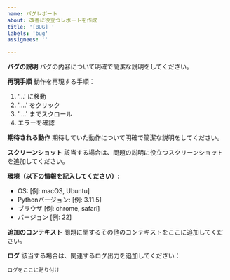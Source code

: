 ```yaml
---
name: バグレポート
about: 改善に役立つレポートを作成
title: '[BUG] '
labels: 'bug'
assignees: ''

---
```


**バグの説明**
バグの内容について明確で簡潔な説明をしてください。

**再現手順**
動作を再現する手順：
1. '...' に移動
2. '....' をクリック
3. '....' までスクロール
4. エラーを確認

**期待される動作**
期待していた動作について明確で簡潔な説明をしてください。

**スクリーンショット**
該当する場合は、問題の説明に役立つスクリーンショットを追加してください。

**環境（以下の情報を記入してください）:**
 - OS: [例: macOS, Ubuntu]
 - Pythonバージョン: [例: 3.11.5]
 - ブラウザ [例: chrome, safari]
 - バージョン [例: 22]

**追加のコンテキスト**
問題に関するその他のコンテキストをここに追加してください。

**ログ**
該当する場合は、関連するログ出力を追加してください：
```
ログをここに貼り付け
```
